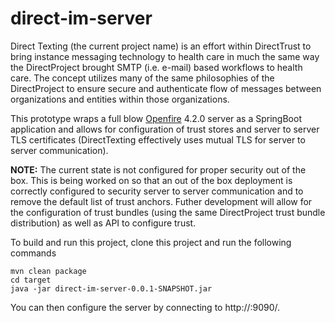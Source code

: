 # direct-im-server
Direct Texting (the current project name) is an effort within DirectTrust to bring instance messaging technology to health care in much the same way the DirectProject brought SMTP (i.e. e-mail) based workflows to health care.  The concept utilizes many of the same philosophies of the DirectProject to ensure secure and authenticate flow of messages between organizations and entities within those organizations.

This prototype wraps a full blow [Openfire](https://www.igniterealtime.org/projects/openfire/) 4.2.0 server as a SpringBoot application and allows for configuration of trust stores and server to server TLS certificates (DirectTexting effectively uses mutual TLS for server to server communication).

**NOTE:** The current state is not configured for proper security out of the box.  This is being worked on so that an out of the box deployment is correctly configured to security server to server communication and to remove the default list of trust anchors.  Futher development will allow for the configuration of trust bundles (using the same DirectProject trust bundle distribution) as well as API to configure trust.

To build and run this project, clone this project and run the following commands
```
mvn clean package
cd target
java -jar direct-im-server-0.0.1-SNAPSHOT.jar
```

You can then configure the server by connecting to http://<server>:9090/.
